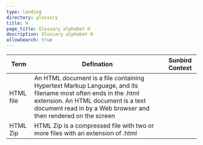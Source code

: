 ```yaml
---
type: landing
directory: glossary
title: H
page_title: Glossary alphabet H
description: Glossary alphabet H
allowSearch: true
---
```

Term | Defination |Sunbird Context
-----|------------|-----------------
HTML file |An HTML document is a file containing Hypertext Markup Language, and its filename most often ends in the .html extension. An HTML document is a text document read in by a Web browser and then rendered on the screen
HTML Zip  |HTML Zip is a compressed file with two or more files with an extension of .html
